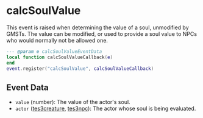 # calcSoulValue

This event is raised when determining the value of a soul, unmodified by GMSTs. The value can be modified, or used to provide a soul value to NPCs who would normally not be allowed one.

```lua
--- @param e calcSoulValueEventData
local function calcSoulValueCallback(e)
end
event.register("calcSoulValue", calcSoulValueCallback)
```

## Event Data

* `value` (number): The value of the actor's soul.
* `actor` ([tes3creature](../../types/tes3creature), [tes3npc](../../types/tes3npc)): The actor whose soul is being evaluated.

